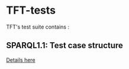 TFT-tests
=========

TFT's test suite contains :


## SPARQL1.1: Test case structure

[Details here](http://www.w3.org/2009/sparql/docs/tests/)

